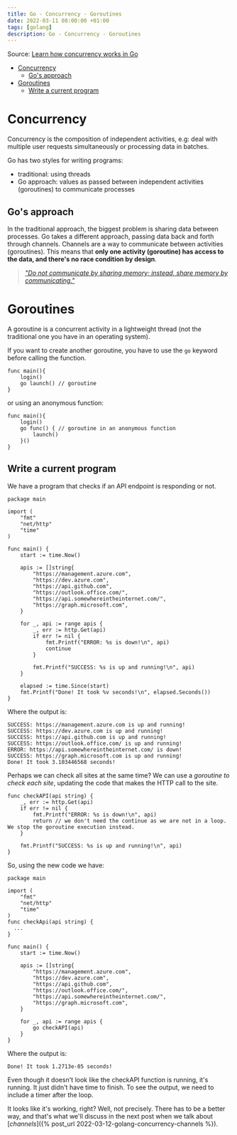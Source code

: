 ```yaml
---
title: Go - Concurrency - Goroutines
date: 2022-03-11 08:00:00 +01:00
tags: [golang]
description: Go - Concurrency - Goroutines
---
```


Source: [Learn how concurrency works in Go](https://docs.microsoft.com/en-us/learn/modules/go-concurrency/)

- [Concurrency](#concurrency)
  - [Go's approach](#gos-approach)
- [Goroutines](#goroutines)
  - [Write a current program](#write-a-current-program)

# Concurrency

Concurrency is the composition of independent activities, e.g: deal with multiple user requests simultaneously or processing data in batches.

Go has two styles for writing programs:
  - traditional: using threads
  - Go approach: values as passed between independent activities (goroutines) to communicate processes

## Go's approach

In the traditional approach, the biggest problem is sharing data between processes. Go takes a different approach, passing data back and forth through channels. Channels are a way to communicate between activities (goroutines). This means that **only one activity (goroutine) has access to the data, and there's no race condition by design**.

> [*"Do not communicate by sharing memory; instead, share memory by communicating."*](https://go.dev/blog/codelab-share#:%7E:text=Hoare%27s%20Communicating%20Sequential%20Processes?azure-portal=true.)

# Goroutines

A goroutine is a concurrent activity in a lightweight thread (not the traditional one you have in an operating system).

If you want to create another goroutine, you have to use the `go` keyword before calling the function.

```golang
func main(){
    login()
    go launch() // goroutine
}
```

or using an anonymous function:

```golang
func main(){
    login()
    go func() { // goroutine in an anonymous function
        launch()
    }()
}
```

## Write a current program

We have a program that checks if an API endpoint is responding or not.

```golang
package main

import (
    "fmt"
    "net/http"
    "time"
)

func main() {
    start := time.Now()

    apis := []string{
        "https://management.azure.com",
        "https://dev.azure.com",
        "https://api.github.com",
        "https://outlook.office.com/",
        "https://api.somewhereintheinternet.com/",
        "https://graph.microsoft.com",
    }

    for _, api := range apis {
        _, err := http.Get(api)
        if err != nil {
            fmt.Printf("ERROR: %s is down!\n", api)
            continue
        }

        fmt.Printf("SUCCESS: %s is up and running!\n", api)
    }

    elapsed := time.Since(start)
    fmt.Printf("Done! It took %v seconds!\n", elapsed.Seconds())
}
```

Where the output is:
```
SUCCESS: https://management.azure.com is up and running!
SUCCESS: https://dev.azure.com is up and running!
SUCCESS: https://api.github.com is up and running!
SUCCESS: https://outlook.office.com/ is up and running!
ERROR: https://api.somewhereintheinternet.com/ is down!
SUCCESS: https://graph.microsoft.com is up and running!
Done! It took 3.103446568 seconds!
```

Perhaps we can check all sites at the same time? We can use a *goroutine to check each site*, updating the code that makes the HTTP call to the site.

```golang
func checkAPI(api string) {
    _, err := http.Get(api)
    if err != nil {
        fmt.Printf("ERROR: %s is down!\n", api)
        return // we don't need the continue as we are not in a loop. We stop the goroutine execution instead.
    }

    fmt.Printf("SUCCESS: %s is up and running!\n", api)
}
```
So, using the new code we have:

```golang
package main

import (
    "fmt"
    "net/http"
    "time"
)
func checkApi(api string) {
  ...
}

func main() {
    start := time.Now()

    apis := []string{
        "https://management.azure.com",
        "https://dev.azure.com",
        "https://api.github.com",
        "https://outlook.office.com/",
        "https://api.somewhereintheinternet.com/",
        "https://graph.microsoft.com",
    }

    for _, api := range apis {
        go checkAPI(api)
    }
}
```

Where the output is:
```
Done! It took 1.2713e-05 seconds!
```

Even though it doesn't look like the checkAPI function is running, it's running. It just didn't have time to finish. To see the output, we need to include a timer after the loop.

It looks like it's working, right? Well, not precisely. There has to be a better way, and that's what we'll discuss in the next post when we talk about [*channels*]({% post_url 2022-03-12-golang-concurrency-channels %}).


